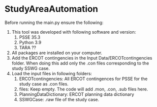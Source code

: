 # StudyAreaAutomation
Before running the main.py ensure the following:
1. This tool was developed with following software and version:
   1. PSSE 35.3
   2. Python 3.9
   3. TARA ??
2. All packages are installed on your computer.
3. Add the ERCOT contingencies in the Input Data/ERCOTcontingencies folder. When doing this add only the .con files corresponding to the study SSWG case.
4. Load the input files in following folders:
   1. ERCOTcontingencies: All ERCOT contingences for PSSE for the study case as .con files.
   2. files: Keep empty. The code will add .mon, .con, .sub files here.
   3. PlanningDataDictionary: ERCOT planning data dictionary
   4. SSWGCase: .raw file of the study case.